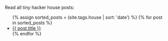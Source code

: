 Read all tiny hacker house posts:

<ul>
  {% assign sorted_posts = (site.tags.house | sort: 'date') %}
  {% for post in sorted_posts %}
    <li>
      <a href="{{ post.url }}">{{ post.title }}</a>
    </li>
  {% endfor %}
</ul>
